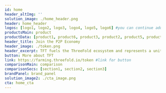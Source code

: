 ```yaml
---
id: home
header_altImg: ''
solution_image: ./home_header.png
header: home_header
logos: [logo1, logo2, logo3, logo4, logo5, logo6] #you can continue adding logos as needed
productsMain: product
productData: [product1, product6, product3, product2, product5, product4]
header_title: Join the P2P Economy
header_image: ./token.png
header_excerpt: TFT fuels the ThreeFold ecosystem and represents a unit of compute and storage capacity on the ThreeFold Grid. Get your TFT now to start your journey on the new Internet.
button: More about TFT
link: https://farming.threefold.io/token #link for button
comparisonMain: comparison
comparisonSecs: [section1, section2, section3]
brandPanel: brand_panel
solution_image2: ./cta_image.png
cta: home_cta
---
```

